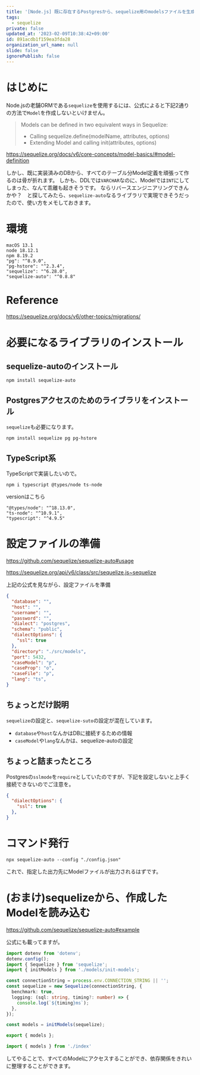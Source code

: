 ```yaml
---
title: '[Node.js] 既に存在するPostgresから、sequelize用のmodelsファイルを生成したい'
tags:
  - sequelize
private: false
updated_at: '2023-02-09T10:38:42+09:00'
id: 891acdb1f159ea3fda28
organization_url_name: null
slide: false
ignorePublish: false
---
```

# はじめに

Node.jsの老舗ORMである`sequelize`を使用するには、公式によると下記2通りの方法で`Model`を作成しないといけません。

>Models can be defined in two equivalent ways in Sequelize:
>
>- Calling sequelize.define(modelName, attributes, options)
>- Extending Model and calling init(attributes, options)

https://sequelize.org/docs/v6/core-concepts/model-basics/#model-definition

しかし、既に実装済みのDBから、すべてのテーブル分Model定義を頑張って作るのは骨が折れます。
しかも、DDLでは`VARCHAR`なのに、Modelでは`INT`にしてしまった、なんて乖離も起きそうです。
ならリバースエンジニアリングできんかや？　と探してみたら、`sequelize-auto`なるライブラリで実現できそうだったので、使い方をメモしておきます。

# 環境

```text
macOS 13.1
node 18.12.1
npm 8.19.2
"pg": "^8.9.0",
"pg-hstore": "^2.3.4",
"sequelize": "^6.28.0",
"sequelize-auto": "^0.8.8"
```

# Reference

https://sequelize.org/docs/v6/other-topics/migrations/

# 必要になるライブラリのインストール

## sequelize-autoのインストール

```terminal
npm install sequelize-auto
```

## Postgresアクセスのためのライブラリをインストール

`sequelize`も必要になります。

```terminal
npm install sequelize pg pg-hstore
```

## TypeScript系

TypeScriptで実装したいので。

```teminal
npm i typescript @types/node ts-node
```

versionはこちら

```text
"@types/node": "^18.13.0",
"ts-node": "^10.9.1",
"typescript": "^4.9.5"
```

# 設定ファイルの準備

https://github.com/sequelize/sequelize-auto#usage

https://sequelize.org/api/v6/class/src/sequelize.js~sequelize

上記の公式を見ながら、設定ファイルを準備

```config.json
{
  "database": "",
  "host": "",
  "username": "",
  "password": "",
  "dialect": "postgres",
  "schema": "public",
  "dialectOptions": {
    "ssl": true
  },
  "directory": "./src/models",
  "port": 5432,
  "caseModel": "p",
  "caseProp": "o",
  "caseFile": "p",
  "lang": "ts",
}
```

## ちょっとだけ説明

`sequelize`の設定と、`sequelize-suto`の設定が混在しています。

- `database`や`host`なんかはDBに接続するための情報
- `caseModel`や`lang`なんかは、sequelize-autoの設定

## ちょっと詰まったところ

Postgresの`sslmode`を`require`としていたのですが、下記を設定しないと上手く接続できないのでご注意を。

```json
{
  "dialectOptions": {
    "ssl": true
  },
}
```

# コマンド発行

```terminal
npx sequelize-auto --config "./config.json"
```

これで、指定した出力先にModelファイルが出力されるはずです。

# (おまけ)sequelizeから、作成したModelを読み込む

https://github.com/sequelize/sequelize-auto#example

公式にも載ってますが。

```index.ts
import dotenv from 'dotenv';
dotenv.config();
import { Sequelize } from 'sequelize';
import { initModels } from './models/init-models';

const connectionString = process.env.CONNECTION_STRING || '';
const sequelize = new Sequelize(connectionString, {
  benchmark: true,
  logging: (sql: string, timing?: number) => {
    console.log(`${timing}ms`);
  },
});

const models = initModels(sequelize);

export { models };
```

```ts
import { models } from './index'
```

してやることで、すべてのModelにアクセスすることができ、依存関係をきれいに整理することができます。
